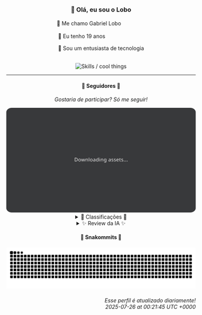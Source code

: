 <div align="center">
  <h3>👋 Olá, eu sou o Lobo</h3>
  
  <p>🐺 Me chamo Gabriel Loboㅤㅤㅤㅤㅤ</p>
  <p>🧔 Eu tenho 19 anosㅤㅤㅤㅤㅤㅤㅤㅤ</p>
  <p>🧠 Sou um entusiasta de tecnologia</p>

  <br/>

  <img width="600" alt="Skills / cool things" src="https://skills-icons.vercel.app/api/icons?i=python,md,html,css,js,github,git,vscode,linux,node,ts,sass,react,vite,vercel,lottie,ionic,capacitor,zustand,framer,firebase,arduino,godot,tailwind,shadcnui,lucide,zorinos,pnpm,reactnative&perline=14" />
</div>

<hr />

<div align="center">
    <h4>👤 Seguidores 👤</h4>
    <p><i>Gostaria de participar? Só me seguir!</i></p>
    <img width="600" src=".github/assets/cards/top3.svg" alt="Top 3 followers contributors (monthly)" />
    <details>
    <summary>🏅 Classificações 🏅</summary>
    <br/>
    <table>
        <thead>
            <tr align="center">
                <th>Posição</th>
                <th>Seguidor</th>
                <th>Contribuições</th>
            </tr>
        </thead>
        <tbody>
            <tr align="center">
                <td>1°</td>
                <td><a href="https://github.com/danko-nobre">Danilo Nobre</a></td>
                <td>250 ctr.</td>
            </tr>
            <tr align="center">
                <td>2°</td>
                <td><a href="https://github.com/RafaZeero">Rafael Lima de Morais</a></td>
                <td>125 ctr.</td>
            </tr>
            <tr align="center">
                <td>3°</td>
                <td><a href="https://github.com/wTechnoo">Cézar</a></td>
                <td>120 ctr.</td>
            </tr>
            <tr align="center">
                <td>4°</td>
                <td><a href="https://github.com/EvertonMJunior">Everton Marcelino Jr.</a></td>
                <td>112 ctr.</td>
            </tr>
            <tr align="center">
                <td>5°</td>
                <td><a href="https://github.com/Ageursilva">Ageu Silva</a></td>
                <td>70 ctr.</td>
            </tr>
            <tr align="center">
                <td>6°</td>
                <td><a href="https://github.com/DeividSouSan">Deivid Souza Santana</a></td>
                <td>63 ctr.</td>
            </tr>
            <tr align="center">
                <td>7°</td>
                <td><a href="https://github.com/TopTrenDev">TopTrenDev</a></td>
                <td>61 ctr.</td>
            </tr>
            <tr align="center">
                <td>8°</td>
                <td><a href="https://github.com/cookieukw">CookieUkw</a></td>
                <td>59 ctr.</td>
            </tr>
            <tr align="center">
                <td>9°</td>
                <td><a href="https://github.com/gustavosett">Gustavo Carvalho</a></td>
                <td>40 ctr.</td>
            </tr>
            <tr align="center">
                <td>10°</td>
                <td><a href="https://github.com/giverplay">giverplay</a></td>
                <td>33 ctr.</td>
            </tr>
        </tbody>
    </table>
    </details>
    <details>
    <summary>✨ Review da IA ✨</summary>
    <br/>
    <div align="justify"><p><b>Danilo Nobre</b>, ah, o "Full-stack, Game dev e 3D Enthusiast". Que inveja, hein? Enquanto uns se contentam em empilhar divs, você está aí, "crafting web & game experiences". Aposto que seu "touch of 3D" faz toda a diferença... Ou talvez só deixe as coisas mais lentas. Mas ei, pelo menos você bifurcou um projeto que usa GDScript, JavaScript e Blender. Diversificação é tudo, né?</p>
<p><b>Rafael Lima de Morais</b>, o guru do "Go | Typescript | Rust | Vim". Impressionante sua capacidade de colecionar tecnologias da moda. Só falta aprender Brainfuck para completar o bingo. Ah, e parabéns pelos seus "dotfiles" com "custom cfgs". Porque o mundo realmente precisava de mais um repositório de configurações pessoais. E o "Cli to manage wishlists"? Genial! Aposto que Bezos está tremendo na base.</p>
<p><b>Cézar</b>, o misterioso ".NET Developer". Tão misterioso que nem um repositório recente para analisarmos. Será que você é um fantasma que só aparece para contabilizar contribuições? Ou talvez esteja tão ocupado com o .NET que não sobra tempo para mais nada. De qualquer forma, parabéns pelo seu... anonimato.</p>
<p><b>Everton Marcelino Jr.</b>, "passionate about technology". Que declaração ousada! Ainda bem que você contribuiu para o TypeORM, porque senão eu acharia que sua paixão era apenas platônica. E claro, não podemos esquecer da sua contribuição para o "Open Source Qualtrics Alternative". Afinal, quem precisa de privacidade quando se pode ter enquetes gratuitas?</p>
<p><b>Ageu Silva</b>, o enigmático "127.0.0.1". Espero que essa bio não seja uma metáfora para sua vida social. Ah, e que belo "digital garden model" no "ageublog". Aposto que suas plantas digitais são mais interessantes que as minhas. E parabéns pelas aulas de Python. Ensinar é sempre mais fácil do que aprender, né?</p>
<p><b>Deivid Souza Santana</b>, o "Estudante de Análise e Desenvolvimento de Sistemas apaixonado por desenvolvimento back-end". Uau, que específico! Mas me diga, Deivid, o que te impede de ser *totalmente* apaixonado? E esse "Taskmaster" em Flask? Parece interessante, mas me diga, quantas tarefas você realmente concluiu? E a API do "TudoGostoso"? Espero que tenha mais sabor do que suas contribuições.</p>
<p><b>TopTrenDev</b>, o "Full-Stack & Blockchain Developer, Solana Specialist". Uau, que currículo! Quase me sinto culpado por não entender metade dessas palavras. Mas ei, pelo menos você está contribuindo para o "streamingfast/substreams". Porque o mundo precisa de mais dados de blockchain em tempo real. E o "Meme AI Agent"? Genial! Finalmente, alguém automatizou a criação de memes ruins.</p>
<p><b>CookieUkw</b>, o anônimo contribuidor. Sem bio, sem rosto, apenas código. Quase um Banksy da programação. Ah, e que belo trabalho no Godot Engine. Transformando sonhos em realidade, um pixel de cada vez. E o "Vex-AI"? Uma IA que discute jogos? Que original! Aposto que ela tem opiniões muito mais interessantes que as minhas.</p>
<p><b>Gustavo Carvalho</b>, o "Interested in computing and some information". Que descrição inspiradora! Quase me fez chorar de emoção. Mas ei, pelo menos você contribuiu para o Grafana Tempo. Porque o mundo precisa de mais dashboards. E o "discord-publish-hack"? Espero que não seja nada ilegal. Mas, se for, não me conte.</p>
<p><b>giverplay</b>, "Olá, estranho! Bem-vindo ao meu perfil". Que simpático! Quase me sinto em casa. Ah, e que belo "Next Level Week 04". Aposto que foi uma experiência transformadora. E a "Implementação do TabNews"? Que ousadia! Copiar o trabalho dos outros é sempre mais fácil do que criar algo original, né?</p>
<p><b>Felipe</b>, o misterioso "Felipe". Sem sobrenome, sem bio, apenas um repositório chamado "Felipe-Takayuki/Felipe-Takayuki". Quanta originalidade! E o projeto "Adamas"? Parece ambicioso. Mas me diga, Felipe, você realmente acredita que vai mudar o mundo com isso? Ou é só mais um projeto abandonado no GitHub?</p>
</div>
    </details>
</div>

<div align="center">
  <h4>🐍 Snakommits 🐍</h4>
    <picture>
      <source media="(prefers-color-scheme: dark)" srcset="https://raw.githubusercontent.com/Lobooooooo14/Lobooooooo14/snake-output/snake-dark.svg">
      <source media="(prefers-color-scheme: light)" srcset="https://raw.githubusercontent.com/Lobooooooo14/Lobooooooo14/snake-output/snake-light.svg">
      <img alt="github contribution grid snake animation" src="https://raw.githubusercontent.com/Lobooooooo14/Lobooooooo14/snake-output/snake-light.svg">
    </picture>
</div>

<h6 align="right">
  Esse perfil é atualizado diariamente!<br/> <i>2025-07-26 at 00:21:45 UTC +0000</i>
<h6>